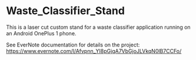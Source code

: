 # Waste_Classifier_Stand

This is a laser cut custom stand for a waste classifier application running on an Android OnePlus 1 phone.

See EverNote documentation for details on the project: https://www.evernote.com/l/Afvpnn_YI8pGjqA7VbGjoJLVkqN0lB7CCFo/
